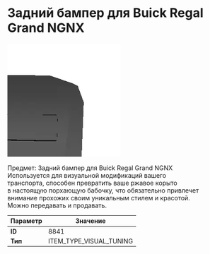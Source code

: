 # Задний бампер для Buick Regal Grand NGNX

![Item Image](../img/8841.webp?raw=true)

Предмет: Задний бампер для Buick Regal Grand NGNX<br>Используется для визуальной модификаций вашего<br>транспорта, способен превратить ваше ржавое корыто<br>в настоящую порхающую бабочку, что обязательно привлечет<br>внимание прохожих своим уникальным стилем и красотой.<br>Можно передавать и продавать.


| Параметр | Значение |
|----------|----------|
| **ID** | 8841 |
| **Тип** | ITEM_TYPE_VISUAL_TUNING |

